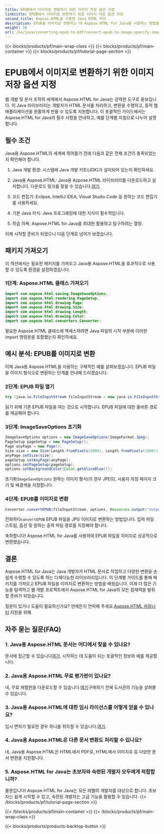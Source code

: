 ```yaml
---
title: EPUB에서 이미지로 변환하기 위한 이미지 저장 옵션 지정
linktitle: EPUB에서 이미지로 변환하기 위한 이미지 저장 옵션 지정
second_title: Aspose.HTML을 사용한 Java HTML 처리
description: EPUB를 이미지로 변환하는 데 Aspose.HTML for Java를 사용하는 방법을 알아보세요. 단계별 가이드를 살펴보세요. #JavaDevelopment #WebDevelopment #DocumentConversion
weight: 16
url: /ko/java/converting-epub-to-pdf/convert-epub-to-image-specify-image-save-options/
---
```


{{< blocks/products/pf/main-wrap-class >}}
{{< blocks/products/pf/main-container >}}
{{< blocks/products/pf/tutorial-page-section >}}

# EPUB에서 이미지로 변환하기 위한 이미지 저장 옵션 지정


웹 개발 및 문서 조작의 세계에서 Aspose.HTML for Java는 강력한 도구로 돋보입니다. 이 Java 라이브러리는 개발자가 HTML 문서를 처리하고, 변환을 수행하고, 동적 웹 애플리케이션을 원활하게 만들 수 있도록 지원합니다. 이 포괄적인 가이드에서는 Aspose.HTML for Java의 필수 사항을 안내하고, 예를 단계별 지침으로 나누어 설명합니다.

## 필수 조건

Java용 Aspose.HTML의 세계에 뛰어들기 전에 다음과 같은 전제 조건이 충족되었는지 확인해야 합니다.

1. Java 개발 환경: 시스템에 Java 개발 키트(JDK)가 설치되어 있는지 확인하세요.

2. Java용 Aspose.HTML: Java용 Aspose.HTML 라이브러리를 다운로드하고 설치합니다. 다운로드 링크를 찾을 수 있습니다.[여기](https://releases.aspose.com/html/java/).

3. 코드 편집기: Eclipse, IntelliJ IDEA, Visual Studio Code 등 원하는 코드 편집기를 사용하세요.

4. 기본 Java 지식: Java 프로그래밍에 대한 지식이 필수적입니다.

5. 학습 의욕: Aspose.HTML for Java를 최대한 활용하고 탐구하려는 열정.

이제 시작할 준비가 되었으니 다음 단계로 넘어가 보겠습니다.

## 패키지 가져오기

이 섹션에서는 필요한 패키지를 가져오고 Java용 Aspose.HTML을 효과적으로 사용할 수 있도록 환경을 설정하겠습니다. 

### 1단계: Aspose.HTML 클래스 가져오기

```java
import com.aspose.html.saving.ImageSaveOptions;
import com.aspose.html.rendering.PageSetup;
import com.aspose.html.drawing.Page;
import com.aspose.html.drawing.Size;
import com.aspose.html.drawing.Length;
import com.aspose.html.drawing.Color;
import com.aspose.html.converters.Converter;
```

필요한 Aspose.HTML 클래스에 액세스하려면 Java 파일의 시작 부분에 이러한 import 명령문을 포함했는지 확인하세요.

## 예시 분석: EPUB를 이미지로 변환

이제 Java용 Aspose.HTML을 사용하는 구체적인 예를 살펴보겠습니다. EPUB 파일을 이미지 형식으로 변환하는 단계를 안내해 드리겠습니다.

### 2단계: EPUB 파일 열기

```java
try (java.io.FileInputStream fileInputStream = new java.io.FileInputStream(Resources.input("input.epub"))) {
```

읽기 위해 기존 EPUB 파일을 여는 것으로 시작합니다. EPUB 파일에 대한 올바른 경로를 제공해야 합니다.

### 3단계: ImageSaveOptions 초기화

```java
ImageSaveOptions options = new ImageSaveOptions(ImageFormat.Jpeg);
PageSetup pageSetup = new PageSetup();
Page anyPage = new Page();
Size size = new Size(Length.fromPixels(3000), Length.fromPixels(1000));
anyPage.setSize(size);
pageSetup.setAnyPage(anyPage);
options.setPageSetup(pageSetup);
options.setBackgroundColor(Color.getAliceBlue());
```

 초기화`ImageSaveOptions` 원하는 이미지 형식(이 경우 JPEG), 사용자 지정 페이지 크기 및 배경색을 지정합니다.

### 4단계: EPUB를 이미지로 변환

```java
Converter.convertEPUB(fileInputStream, options, Resources.output("output.jpg"));
```

 전화하다`convertEPUB` EPUB 파일을 JPG 이미지로 변환하는 방법입니다. 입력 파일 스트림, 옵션 및 원하는 출력 파일 경로를 지정해야 합니다.

축하합니다! Aspose.HTML for Java를 사용하여 EPUB 파일을 이미지로 성공적으로 변환했습니다.

## 결론

Aspose.HTML for Java는 Java 개발자가 HTML 문서로 작업하고 다양한 변환을 손쉽게 수행할 수 있도록 하는 다재다능한 라이브러리입니다. 이 단계별 가이드를 통해 패키지를 가져오고 EPUB 파일을 이미지로 변환하는 방법을 배웠습니다. 이제 더 많은 기능을 탐색하고 웹 개발 프로젝트에서 Aspose.HTML for Java의 모든 잠재력을 발휘할 준비가 되었습니다.

 질문이 있거나 도움이 필요하신가요? 언제든지 연락해 주세요.[Aspose.HTML 커뮤니티](https://forum.aspose.com/) 지원을 위해.

## 자주 묻는 질문(FAQ)

### 1. Java용 Aspose.HTML 문서는 어디에서 찾을 수 있나요?

 문서에 접근할 수 있습니다[여기](https://reference.aspose.com/html/java/). 시작하는 데 도움이 되는 포괄적인 정보와 예를 제공합니다.

### 2. Java용 Aspose.HTML 무료 평가판이 있나요?

 네, 무료 체험판을 다운로드할 수 있습니다.[여기](https://releases.aspose.com/)구매하기 전에 도서관의 기능을 살펴볼 수 있습니다.

### 3. Java용 Aspose.HTML에 대한 임시 라이선스를 어떻게 얻을 수 있나요?

 임시 면허가 필요한 경우 하나를 취득할 수 있습니다.[여기](https://purchase.aspose.com/temporary-license/).

### 4. Java용 Aspose.HTML은 다른 문서 변환도 처리할 수 있나요?

네, Java용 Aspose.HTML은 HTML에서 PDF로, HTML에서 이미지로 등 다양한 문서 변환을 지원합니다.

### 5. Aspose.HTML for Java는 초보자와 숙련된 개발자 모두에게 적합합니까?

물론입니다! Aspose.HTML for Java는 모든 레벨의 개발자를 대상으로 합니다. 초보자는 쉽게 시작할 수 있고, 숙련된 개발자는 고급 기능을 활용할 수 있습니다.
{{< /blocks/products/pf/tutorial-page-section >}}

{{< /blocks/products/pf/main-container >}}
{{< /blocks/products/pf/main-wrap-class >}}

{{< blocks/products/products-backtop-button >}}
